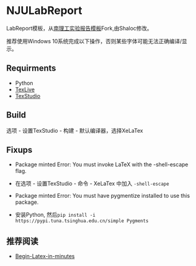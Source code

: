 # NJULabReport

LabReport模板，从[南理工实验报告模板](https://github.com/DocF/NjustLabReport)Fork,由Shaloc修改。

推荐使用Windows 10系统完成以下操作，否则某些字体可能无法正确编译/显示。

## Requirments
- Python
- [TexLive](https://mirrors.tuna.tsinghua.edu.cn/CTAN/systems/texlive/Images)
- [TexStudio](https://www.texstudio.org/)

## Build
选项 - 设置TexStudio - 构建 - 默认编译器，选择XeLaTex

## Fixups
- Package minted Error: You must invoke LaTeX with the -shell-escape flag.
* 在选项 - 设置TexStudio - 命令 - XeLaTex 中加入 `-shell-escape`
- Package minted Error: You must have pygmentize installed to use this package. 
* 安装Python, 然后`pip install -i https://pypi.tuna.tsinghua.edu.cn/simple Pygments`

## 推荐阅读
- [Begin-Latex-in-minutes](https://github.com/luongvo209/Begin-Latex-in-minutes)


